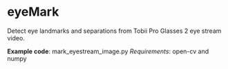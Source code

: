 # eyeMark
Detect eye landmarks and separations from Tobii Pro Glasses 2 eye stream video.

**Example code**: mark_eyestream_image.py 
*Requirements*: open-cv and numpy
